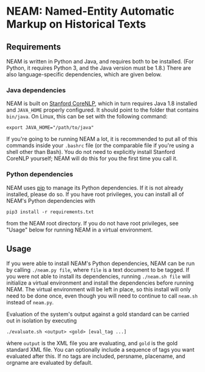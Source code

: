 # NEAM: Named-Entity Automatic Markup on Historical Texts

## Requirements
NEAM is written in Python and Java, and requires both to be installed. (For Python, it requires
Python 3, and the Java version must be 1.8.) There are also language-specific dependencies,
which are given below.

### Java dependencies
NEAM is built on [Stanford CoreNLP](https://stanfordnlp.github.io/CoreNLP/download.html), which
in turn requires Java 1.8 installed and `JAVA_HOME` properly configured. It should point to the
folder that contains `bin/java`. On Linux, this can be set with the following command:

`export JAVA_HOME="/path/to/java"`

If you're going to be running NEAM a lot, it is recommended to put all of this commands inside
your `.bashrc` file (or the comparable file if you're using a shell other than Bash). You do
not need to explicitly install Stanford CoreNLP yourself; NEAM will do this for you the first
time you call it.

### Python dependencies
NEAM uses [pip](https://pypi.python.org/pypi/pip) to manage its Python dependencies. If it is
not already installed, please do so. If you have root privileges, you can install all of NEAM's
Python dependencies with

`pip3 install -r requirements.txt`

from the NEAM root directory. If you do not have root privileges, see "Usage" below for
running NEAM in a virtual environment.

## Usage
If you were able to install NEAM's Python dependencies, NEAM can be run by calling
`./neam.py file`, where `file` is a text document to be tagged. If you were not able to install
its dependencies, running `./neam.sh file` will initialize a virtual environment and install the
dependencies before running NEAM. The virtual environment will be left in place, so this install
will only need to be done once, even though you will need to continue to call `neam.sh` instead
of `neam.py`.

Evaluation of the system's output against a gold standard can be carried out in isolation by 
executing

`./evaluate.sh <output> <gold> [eval_tag ...]`

ẁhere `output` is the XML file you are evaluating, and `gold` is the gold standard XML file. You 
can optionally include a sequence of tags you want evaluated after this. If no tags are included, 
persname, placename, and orgname are evaluated by default.
